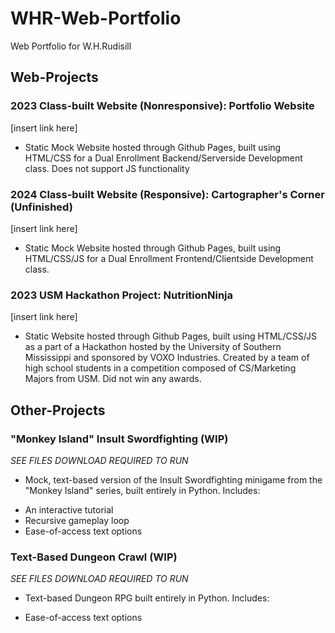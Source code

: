 # WHR-Web-Portfolio
Web Portfolio for W.H.Rudisill

## Web-Projects
### 2023 Class-built Website (Nonresponsive): Portfolio Website
[insert link here]

- Static Mock Website hosted through Github Pages, built using HTML/CSS for a
Dual Enrollment Backend/Serverside Development class. Does not support JS
functionality

### 2024 Class-built Website (Responsive): Cartographer's Corner (Unfinished)
[insert link here]

- Static Mock Website hosted through Github Pages, built using HTML/CSS/JS for a
Dual Enrollment Frontend/Clientside Development class. 

### 2023 USM Hackathon Project: NutritionNinja
[insert link here]

- Static Website hosted through Github Pages, built using HTML/CSS/JS as a
part of a Hackathon hosted by the University of Southern Mississippi and
sponsored by VOXO Industries. Created by a team of high school students
in a competition composed of CS/Marketing Majors from USM. Did not win
any awards.

## Other-Projects
### "Monkey Island" Insult Swordfighting (WIP)
*SEE FILES*
*DOWNLOAD REQUIRED TO RUN*

- Mock, text-based version of the Insult Swordfighting minigame from the "Monkey Island" series, built entirely in Python.
Includes:
* An interactive tutorial
* Recursive gameplay loop
* Ease-of-access text options

### Text-Based Dungeon Crawl (WIP)
*SEE FILES*
*DOWNLOAD REQUIRED TO RUN*

- Text-based Dungeon RPG built entirely in Python.
Includes:
* Ease-of-access text options
